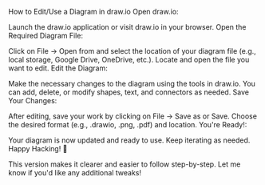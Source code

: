 How to Edit/Use a Diagram in draw.io
Open draw.io:

Launch the draw.io application or visit draw.io in your browser.
Open the Required Diagram File:

Click on File → Open from and select the location of your diagram file (e.g., local storage, Google Drive, OneDrive, etc.).
Locate and open the file you want to edit.
Edit the Diagram:

Make the necessary changes to the diagram using the tools in draw.io.
You can add, delete, or modify shapes, text, and connectors as needed.
Save Your Changes:

After editing, save your work by clicking on File → Save as or Save.
Choose the desired format (e.g., .drawio, .png, .pdf) and location.
You're Ready!:

Your diagram is now updated and ready to use.
Keep iterating as needed.
Happy Hacking! 🚀

This version makes it clearer and easier to follow step-by-step. Let me know if you'd like any additional tweaks!
